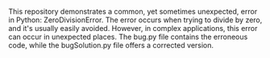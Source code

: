 This repository demonstrates a common, yet sometimes unexpected, error in Python: ZeroDivisionError. The error occurs when trying to divide by zero, and it's usually easily avoided. However, in complex applications, this error can occur in unexpected places. The bug.py file contains the erroneous code, while the bugSolution.py file offers a corrected version.